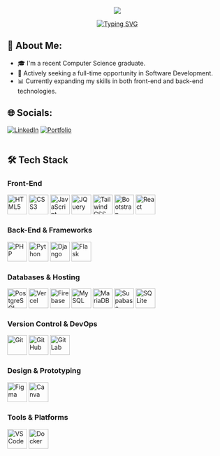 <!-- HERO BANNER -->
<p align="center">
  <img src="https://capsule-render.vercel.app/api?type=waving&color=0:fc7303,100:ffb347&height=200&section=header&text=Hi%20There!%20I'm%20John%20Patrick%20Marasigan%20👨‍💻&fontSize=30&animation=fadeIn&fontColor=ffffff"/>
</p>

<div align="center">
  <a href="https://git.io/typing-svg">
    <img src="https://readme-typing-svg.herokuapp.com?font=Fira+Code&pause=1000&width=435&lines=Aspiring+Full+Stack+Developer;I+am+a+Computer+Science+Graduate;Exploring+New+Technologies;Building+Responsive+Web+Apps" alt="Typing SVG" />
  </a>
</div>

## 🚀 About Me:
- 🎓 I'm a recent Computer Science graduate.
- 💼 Actively seeking a full-time opportunity in Software Development.
- 📊 Currently expanding my skills in both front-end and back-end technologies.

## 🌐 Socials:
[![LinkedIn](https://img.shields.io/badge/LinkedIn-%230077B5.svg?&logo=linkedin&logoColor=white)](https://www.linkedin.com/in/jpmaradev/)
[![Portfolio](https://img.shields.io/badge/Portfolio-%2300aaff.svg?&logo=portfolio&logoColor=white)](https://jaypdev.vercel.app)
<br><br>

## 🛠️ Tech Stack
<h3>Front-End</h3>
<p align="left">
  <img src="https://cdn.jsdelivr.net/gh/devicons/devicon/icons/html5/html5-original.svg" alt="HTML5" width="45" height="45" title="HTML5"/>
  <img src="https://cdn.jsdelivr.net/gh/devicons/devicon/icons/css3/css3-original.svg" alt="CSS3" width="45" height="45" title="CSS3"/>
  <img src="https://cdn.jsdelivr.net/gh/devicons/devicon/icons/javascript/javascript-original.svg" alt="JavaScript" width="45" height="45" title="JavaScript"/>
  <img src="https://cdn.jsdelivr.net/gh/devicons/devicon/icons/jquery/jquery-original-wordmark.svg" alt="JQuery" width="45" height="45" title="JQuery"/>
  <img src="https://cdn.jsdelivr.net/gh/devicons/devicon/icons/tailwindcss/tailwindcss-original.svg" alt="Tailwind CSS" width="45" height="45" title="Tailwind CSS"/>
  <img src="https://cdn.jsdelivr.net/gh/devicons/devicon/icons/bootstrap/bootstrap-original.svg" alt="Bootstrap" width="45" height="45" title="Bootstrap"/>
  <img src="https://cdn.jsdelivr.net/gh/devicons/devicon/icons/react/react-original.svg" alt="React" width="45" height="45" title="React"/>
</p>

<h3>Back-End & Frameworks</h3>
<p align="left">
  <img src="https://cdn.jsdelivr.net/gh/devicons/devicon/icons/php/php-original.svg" alt="PHP" width="45" height="45" title="PHP"/>
  <img src="https://cdn.jsdelivr.net/gh/devicons/devicon/icons/python/python-original.svg" alt="Python" width="45" height="45" title="Python"/>
  <img src="https://cdn.jsdelivr.net/gh/devicons/devicon/icons/django/django-plain.svg" alt="Django" width="45" height="45" title="Django"/>
  <img src="https://cdn.jsdelivr.net/gh/devicons/devicon/icons/flask/flask-original.svg" alt="Flask" width="45" height="45" title="Flask"/>
</p>

<h3>Databases & Hosting</h3>
<p align="left">
  <img src="https://cdn.jsdelivr.net/gh/devicons/devicon/icons/postgresql/postgresql-original.svg" alt="PostgreSQL" width="45" height="45" title="PostgreSQL"/>
  <img src="https://cdn.jsdelivr.net/gh/devicons/devicon/icons/vercel/vercel-original.svg" alt="Vercel" width="45" height="45" title="Vercel"/>
  <img src="https://cdn.jsdelivr.net/gh/devicons/devicon/icons/firebase/firebase-plain.svg" alt="Firebase" width="45" height="45" title="Firebase"/>
  <img src="https://cdn.jsdelivr.net/gh/devicons/devicon/icons/mysql/mysql-original.svg" alt="MySQL" width="45" height="45" title="MySQL"/>
  <img src="https://cdn.jsdelivr.net/gh/devicons/devicon/icons/mariadb/mariadb-original.svg" alt="MariaDB" width="45" height="45" title="MariaDB"/>
  <img src="https://cdn.jsdelivr.net/gh/devicons/devicon/icons/supabase/supabase-original.svg" alt="Supabase" width="45" height="45" title="Supabase"/>
  <img src="https://cdn.jsdelivr.net/gh/devicons/devicon/icons/sqlite/sqlite-original.svg" alt="SQLite" width="45" height="45" title="SQLite"/>
</p>

<h3>Version Control & DevOps</h3>
<p align="left">
  <img src="https://cdn.jsdelivr.net/gh/devicons/devicon/icons/git/git-original.svg" alt="Git" width="45" height="45" title="Git"/>
  <img src="https://cdn.jsdelivr.net/gh/devicons/devicon/icons/github/github-original.svg" alt="GitHub" width="45" height="45" title="GitHub"/>
  <img src="https://cdn.jsdelivr.net/gh/devicons/devicon/icons/gitlab/gitlab-original.svg" alt="GitLab" width="45" height="45" title="GitLab"/>
</p>

<h3>Design & Prototyping</h3>
<p align="left">
  <img src="https://cdn.jsdelivr.net/gh/devicons/devicon/icons/figma/figma-original.svg" alt="Figma" width="45" height="45" title="Figma"/>
  <img src="https://cdn.jsdelivr.net/gh/devicons/devicon/icons/canva/canva-original.svg" alt="Canva" width="45" height="45" title="Canva"/>
</p>

<h3>Tools & Platforms</h3>
<p align="left">
  <img src="https://cdn.jsdelivr.net/gh/devicons/devicon/icons/vscode/vscode-original.svg" alt="VSCode" width="45" height="45" title="VSCode"/>
  <img src="https://cdn.jsdelivr.net/gh/devicons/devicon/icons/docker/docker-original.svg" alt="Docker" width="45" height="45" title="Docker"/>
</p>

